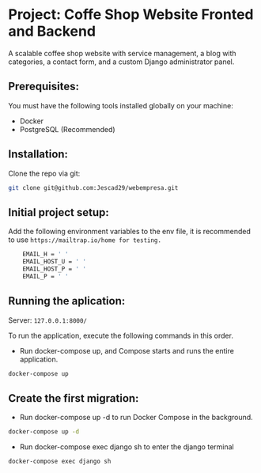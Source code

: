 #  Project: Coffe Shop Website Fronted and Backend
A scalable coffee shop website with service management, a blog with categories, a contact form, and a custom Django 
administrator panel.

## Prerequisites:
You must have the following tools installed globally on your machine:

- Docker
- PostgreSQL (Recommended)

## Installation:

Clone the repo via git:
```sh
git clone git@github.com:Jescad29/webempresa.git
```

## Initial project setup:

Add the following environment variables to the env file, it is recommended to use `https://mailtrap.io/home for testing.`

```sh
	EMAIL_H = ' '
	EMAIL_HOST_U = ' '
	EMAIL_HOST_P = ' '
	EMAIL_P = ' '

```

## Running the aplication:
Server: `127.0.0.1:8000/`

To run the application, execute the following commands in this order.

- Run docker-compose up, and Compose starts and runs the entire application.
 ```sh
docker-compose up
```

## Create the first migration:

- Run docker-compose up -d to run Docker Compose in the background.
```sh
docker-compose up -d
```
- Run docker-compose exec django sh to enter the django terminal
```sh
docker-compose exec django sh
```



